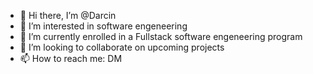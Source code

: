 - 👋 Hi there, I’m @Darcin
- 👀 I’m interested in software engeneering
- 🌱 I’m currently enrolled in a Fullstack software engeneering program
- 💞️ I’m looking to collaborate on upcoming projects
- 📫 How to reach me: DM 

<!---
Darcin1/Darcin1 is a ✨ special ✨ repository because its `README.md` (this file) appears on your GitHub profile.
You can click the Preview link to take a look at your changes.
--->
